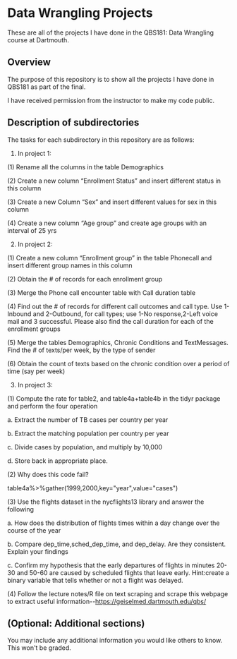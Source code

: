 # Data Wrangling Projects

These are all of the projects I have done in the QBS181: Data Wrangling course at Dartmouth.

## Overview

The purpose of this repository is to show all the projects I have done in QBS181 as part of the final.

I have received permission from the instructor to make my code public.

## Description of subdirectories

The tasks for each subdirectory in this repository are as follows:

1. In project 1:

(1) Rename all the columns in the table Demographics

(2) Create a new column “Enrollment Status” and insert different status in this column

(3) Create a new Column “Sex” and insert different values for sex in this column

(4) Create a new column “Age group” and create age groups with an interval of 25 yrs 

2. In project 2:

(1) Create a new column “Enrollment group” in the table Phonecall and insert different group names in this column

(2) Obtain the # of records for each enrollment group

(3) Merge the Phone call encounter table with Call duration table

(4) Find out the # of records for different call outcomes and call type. Use 1- Inbound and 2-Outbound, for call types; use 1-No response,2-Left voice mail and 3 successful. Please also find the call duration for each of the enrollment groups

(5) Merge the tables Demographics, Chronic Conditions and TextMessages. Find the # of texts/per week, by the type of sender

(6) Obtain the count of texts based on the chronic condition over a period of time (say per week)

3. In project 3:

(1) Compute the rate for table2, and table4a+table4b in the tidyr package and perform the four operation

a.	Extract the number of TB cases per country per year

b.	Extract the matching population per country per year

c.	Divide cases by population, and multiply by 10,000

d.	Store back in appropriate place.

(2) Why does this code fail?

table4a%>%gather(1999,2000,key="year",value="cases")

(3) Use the flights dataset in the nycflights13 library and answer the following

a.	How does the distribution of flights times within a day change over the course of the year

b.	Compare dep_time,sched_dep_time, and dep_delay. Are they consistent. Explain your findings

c.	Confirm my hypothesis that the early departures of flights in minutes 20-30 and 50-60 are caused by scheduled flights that leave early. Hint:create a binary variable that tells whether or not a flight was delayed.

(4) Follow the lecture notes/R file on text scraping and scrape this webpage to extract useful information--https://geiselmed.dartmouth.edu/qbs/


## (Optional: Additional sections)

You may include any additional information you would like others to know. This won't be graded.
